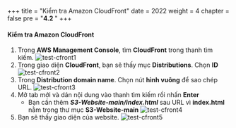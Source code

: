 +++
title = "Kiểm tra Amazon CloudFront"
date = 2022
weight = 4
chapter = false
pre = "<b>4.2 </b>"
+++

#### Kiểm tra Amazon CloudFront
1. Trong **AWS Management Console**, tìm **CloudFront** trong thanh tìm kiếm.
![test-cfront1](/images/up-cloudfront-1.jpg)
2. Trong giao diện **CloudFront**, bạn sẽ thấy mục **Distributions**. Chọn **ID**
![test-cfront2](/images/test-cfront2.jpg)
3. Trong **Distribution domain name**. Chọn nút **hình vuông** để sao chép URL.
![test-cfront3](/images/test-cfront3.jpg)
4. Mở tab mới và dán nội dung vào thanh tìm kiếm rồi nhấn **Enter**
   - Bạn cần thêm ***S3-Website-main/index.html*** sau URL vì **index.html** nằm trong thư mục **S3-Website-main**
![test-cfront4](/images/test-cfront4.jpg)
5. Bạn sẽ thấy giao diện của website.
![test-cfront5](/images/test-cfront5.jpg)